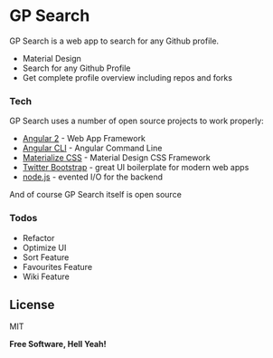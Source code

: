 # GP Search



GP Search is a web app to search for any Github profile.

  - Material Design
  - Search for any Github Profile
  - Get complete profile overview including repos and forks



### Tech

GP Search uses a number of open source projects to work properly:

* [Angular 2] - Web App Framework
* [Angular CLI] - Angular Command Line
* [Materialize CSS] - Material Design CSS Framework
* [Twitter Bootstrap] - great UI boilerplate for modern web apps
* [node.js] - evented I/O for the backend


And of course GP Search itself is open source



### Todos

 - Refactor
 - Optimize UI
 - Sort Feature
 - Favourites Feature
 - Wiki Feature

License
----

MIT


**Free Software, Hell Yeah!**

[//]: # (These are reference links used in the body of this note and get stripped out when the markdown processor does its job. There is no need to format nicely because it shouldn't be seen. Thanks SO - http://stackoverflow.com/questions/4823468/store-comments-in-markdown-syntax)

   [node.js]: <http://nodejs.org>
   [Twitter Bootstrap]: <http://twitter.github.com/bootstrap/>
   [Materialize CSS]: <http://materializecss.com/>
   [Angular CLI]: <https://cli.angular.io/>
   [Firebase]: <https://firebase.google.com/>
   [Angular 2]: <https://angular.io/>
   [Spotify API]: <https://developer.spotify.com/web-api//>


   [PlDb]: <https://github.com/joemccann/dillinger/tree/master/plugins/dropbox/README.md>
   [PlGh]:  <https://github.com/joemccann/dillinger/tree/master/plugins/github/README.md>
   [PlGd]: <https://github.com/joemccann/dillinger/tree/master/plugins/googledrive/README.md>
   [PlOd]: <https://github.com/joemccann/dillinger/tree/master/plugins/onedrive/README.md>
